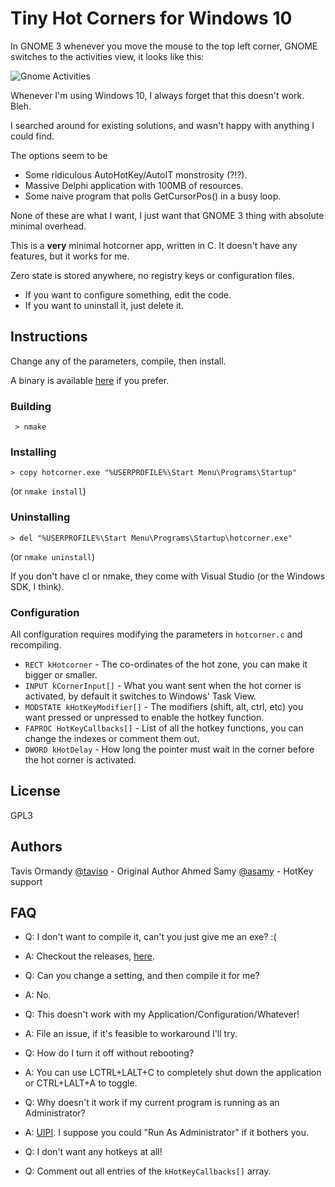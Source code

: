 # Tiny Hot Corners for Windows 10

In GNOME 3 whenever you move the mouse to the top left corner, GNOME switches to the activities view, it looks like this:

 ![Gnome Activities](https://www.gnome.org/wp-content/uploads/2016/03/window-selection-3.20-420x236.png)

Whenever I'm using Windows 10, I always forget that this doesn't work. Bleh.

I searched around for existing solutions, and wasn't happy with anything I could find.

The options seem to be

 * Some ridiculous AutoHotKey/AutoIT monstrosity (?!?).
 * Massive Delphi application with 100MB of resources.
 * Some naive program that polls GetCursorPos() in a busy loop.

None of these are what I want, I just want that GNOME 3 thing with absolute minimal overhead.

This is a **very** minimal hotcorner app, written in C. It doesn't have any features, but it works for me.

Zero state is stored anywhere, no registry keys or configuration files.

- If you want to configure something, edit the code.
- If you want to uninstall it, just delete it.

## Instructions

Change any of the parameters, compile, then install.

A binary is available [here](https://github.com/taviso/hotcorner/releases) if you prefer.

### Building

` > nmake`

### Installing

`> copy hotcorner.exe "%USERPROFILE%\Start Menu\Programs\Startup"`

(or `nmake install`)

### Uninstalling

 `> del "%USERPROFILE%\Start Menu\Programs\Startup\hotcorner.exe"`

(or `nmake uninstall`)

If you don't have cl or nmake, they come with Visual Studio (or the Windows SDK, I think).

### Configuration

All configuration requires modifying the parameters in `hotcorner.c` and recompiling.

* `RECT kHotcorner` - The co-ordinates of the hot zone, you can make it bigger or smaller.
* `INPUT kCornerInput[]` - What you want sent when the hot corner is activated, by default it switches to Windows' Task View.
* `MODSTATE kHotKeyModifier[]` - The modifiers (shift, alt, ctrl, etc) you want pressed or unpressed to enable the hotkey function.
* `FAPROC HotKeyCallbacks[]` - List of all the hotkey functions, you can change the indexes or comment them out.
* `DWORD kHotDelay` - How long the pointer must wait in the corner before the hot corner is activated.

## License

GPL3

## Authors

Tavis Ormandy [@taviso](https://github.com/taviso/) - Original Author
Ahmed Samy [@asamy](https://github.com/asamy) - HotKey support

## FAQ

* Q: I don't want to compile it, can't you just give me an exe? :(
* A: Checkout the releases, [here](https://github.com/taviso/hotcorner/releases).


* Q: Can you change a setting, and then compile it for me?
* A: No.


* Q: This doesn't work with my Application/Configuration/Whatever!
* A: File an issue, if it's feasible to workaround I'll try.


* Q: How do I turn it off without rebooting?
* A: You can use LCTRL+LALT+C to completely shut down the application or CTRL+LALT+A to toggle.

* Q: Why doesn't it work if my current program is running as an Administrator?
* A: [UIPI](https://en.wikipedia.org/wiki/User_Interface_Privilege_Isolation). I suppose you could "Run As Administrator" if it bothers you.

* Q: I don't want any hotkeys at all!
* Q: Comment out all entries of the `kHotKeyCallbacks[]` array.
